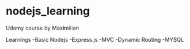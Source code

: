 # nodejs_learning
Udemy course by Maximilian

Learnings 
-Basic Nodejs
-Express.js
-MVC
-Dynamic Routing
-MYSQL
